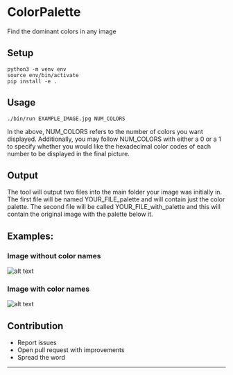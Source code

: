 # ColorPalette
Find the dominant colors in any image

## Setup
```
python3 -m venv env
source env/bin/activate
pip install -e .
```

## Usage
```
./bin/run EXAMPLE_IMAGE.jpg NUM_COLORS
```
In the above, NUM_COLORS refers to the number of colors you want displayed. Additionally, you may follow NUM_COLORS with either a 0 or a 1 to specify whether you would like the hexadecimal color codes of each number to be displayed in the final picture.

## Output
The tool will output two files into the main folder your image was initially in. The first file will be named YOUR_FILE_palette and will contain just the color palette. The second file will be called YOUR_FILE_with_palette and this will contain the original image with the palette below it.

## Examples:
### Image without color names
![alt text](https://github.com/ssiyad/ColorPalette/blob/master/Example/fox_with_palette.jpg)

### Image with color names
![alt text](https://github.com/ssiyad/ColorPalette/blob/master/Example/fox_with_pallete_text.jpg)

## Contribution
- Report issues
- Open pull request with improvements
- Spread the word
---